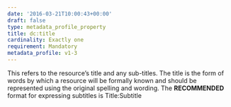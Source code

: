 ```yaml
---
date: '2016-03-21T10:00:43+00:00'
draft: false
type: metadata_profile_property
title: dc:title
cardinality: Exactly one
requirement: Mandatory
metadata_profile: v1-3
---
```

This refers to the resource’s title and any sub-titles. The title is the form of words by which a resource will be formally known and should be represented using the original spelling and wording. The **RECOMMENDED** format for expressing subtitles is Title:Subtitle
